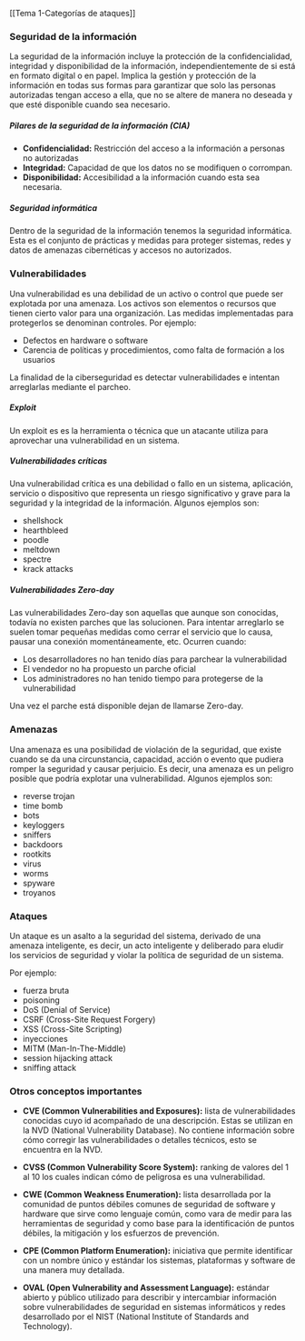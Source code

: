 [[Tema 1-Categorías de ataques]]

### Seguridad de la información
La seguridad de la información incluye la protección de la confidencialidad, integridad y disponibilidad de la información, independientemente de si está en formato digital o en papel. Implica la gestión y protección de la información en todas sus formas para garantizar que solo las personas autorizadas tengan acceso a ella, que no se altere de manera no deseada y que esté disponible cuando sea necesario.

##### Pilares de la seguridad de la información (CIA)
+ **Confidencialidad:** Restricción del acceso a la información a personas no autorizadas
+ **Integridad:** Capacidad de que los datos no se modifiquen o corrompan.
+ **Disponibilidad:** Accesibilidad a la información cuando esta sea necesaria.

##### Seguridad informática
Dentro de la seguridad de la información tenemos la seguridad informática. Esta es el conjunto de prácticas y medidas para proteger sistemas, redes y datos de amenazas cibernéticas y accesos no autorizados.

### Vulnerabilidades
Una vulnerabilidad es una debilidad de un activo o control que puede ser explotada por una amenaza. Los activos son elementos o recursos que tienen cierto valor para una organización. Las medidas implementadas para protegerlos se denominan controles. Por ejemplo:
+ Defectos en hardware o software
+ Carencia de políticas y procedimientos, como falta de formación a los usuarios

La finalidad de la ciberseguridad es detectar vulnerabilidades e intentan arreglarlas mediante el parcheo.
##### Exploit
Un exploit es es la herramienta o técnica que un atacante utiliza para aprovechar una vulnerabilidad en un sistema.

##### Vulnerabilidades críticas
Una vulnerabilidad crítica es una debilidad o fallo en un sistema, aplicación, servicio o dispositivo que representa un riesgo significativo y grave para la seguridad y la integridad de la información. Algunos ejemplos son:
+ shellshock
+ hearthbleed
+ poodle
+ meltdown
+ spectre
+ krack attacks

##### Vulnerabilidades Zero-day
Las vulnerabilidades Zero-day son aquellas que aunque son conocidas, todavía no existen parches que las solucionen. Para intentar arreglarlo se suelen tomar pequeñas medidas como cerrar el servicio que lo causa, pausar una conexión momentáneamente, etc. Ocurren cuando:
+ Los desarrolladores no han tenido días para parchear la vulnerabilidad
+ El vendedor no ha propuesto un parche oficial
+ Los administradores no han tenido tiempo para protegerse de la vulnerabilidad

Una vez el parche está disponible dejan de llamarse Zero-day.

### Amenazas
Una amenaza es una posibilidad de violación de la seguridad, que existe cuando se da una circunstancia, capacidad, acción o evento que pudiera romper la seguridad y causar perjuicio. Es decir, una amenaza es un peligro posible que podría explotar una vulnerabilidad. Algunos ejemplos son:
+ reverse trojan
+ time bomb
+ bots
+ keyloggers
+ sniffers
+ backdoors
+ rootkits
+ virus
+ worms
+ spyware
+ troyanos

### Ataques
Un ataque es un asalto a la seguridad del sistema, derivado de una amenaza inteligente, es decir, un acto inteligente y deliberado para eludir los servicios de seguridad y violar la política de seguridad de un sistema.

Por ejemplo:
+ fuerza bruta
+ poisoning 
+ DoS (Denial of Service)
+ CSRF (Cross-Site Request Forgery)
+ XSS (Cross-Site Scripting)
+ inyecciones
+ MITM (Man-In-The-Middle)
+ session hijacking attack
+ sniffing attack

### Otros conceptos importantes
+ **CVE (Common Vulnerabilities and Exposures):** lista de vulnerabilidades conocidas cuyo id acompañado de una descripción. Estas se utilizan en la NVD (National Vulnerability Database). No contiene información sobre cómo corregir las vulnerabilidades o detalles técnicos, esto se encuentra en la NVD.

+ **CVSS (Common Vulnerability Score System):** ranking de valores del 1 al 10 los cuales indican cómo de peligrosa es una vulnerabilidad.

+ **CWE (Common Weakness Enumeration):** lista desarrollada por la comunidad de puntos débiles comunes de seguridad de software y hardware que sirve como lenguaje común, como vara de medir para las herramientas de seguridad y como base para la identificación de puntos débiles, la mitigación y los esfuerzos de prevención.

+ **CPE (Common Platform Enumeration):** iniciativa que permite identificar con un nombre único y estándar los sistemas, plataformas y software de una manera muy detallada.

+ **OVAL (Open Vulnerability and Assessment Language):** estándar abierto y público utilizado para describir y intercambiar información sobre vulnerabilidades de seguridad en sistemas informáticos y redes desarrollado por el NIST (National Institute of Standards and Technology).